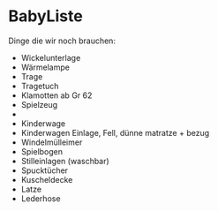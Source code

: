 # BabyListe

Dinge die wir noch brauchen:

* Wickelunterlage
* Wärmelampe
* Trage
* Tragetuch 
* Klamotten ab Gr 62
* Spielzeug
* <li>Kinderwage</li>
* Kinderwagen Einlage, Fell, dünne matratze + bezug
* Windelmülleimer
* Spielbogen
* Stilleinlagen (waschbar)
* Spucktücher
* Kuscheldecke
* Latze
* Lederhose
